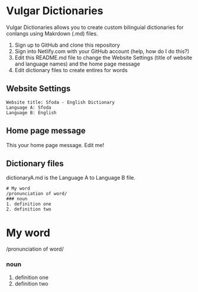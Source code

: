 # Vulgar Dictionaries

Vulgar Dictionaries allows you to create custom bilinguial dictionaries for conlangs using Makrdown (.md) files.

1. Sign up to GitHub and clone this repository
1. Sign into Netlify.com with your GitHub account (help, how do I do this?)
1. Edit this README.md file to change the Website Settings (title of website and language names) and the home page message
1. Edit dictionary files to create entires for words

## Website Settings

    Website title: Sfoda - English Dictionary
    Language A: Sfoda
    Language B: English
    
## Home page message

This your home page message. Edit me!

## Dictionary files

dictionaryA.md is the Language A to Language B file. 

    # My word
    /pronunciation of word/
    ### noun
    1. definition one
    2. definition two

# My word
/pronunciation of word/
### noun
1. definition one
2. definition two

